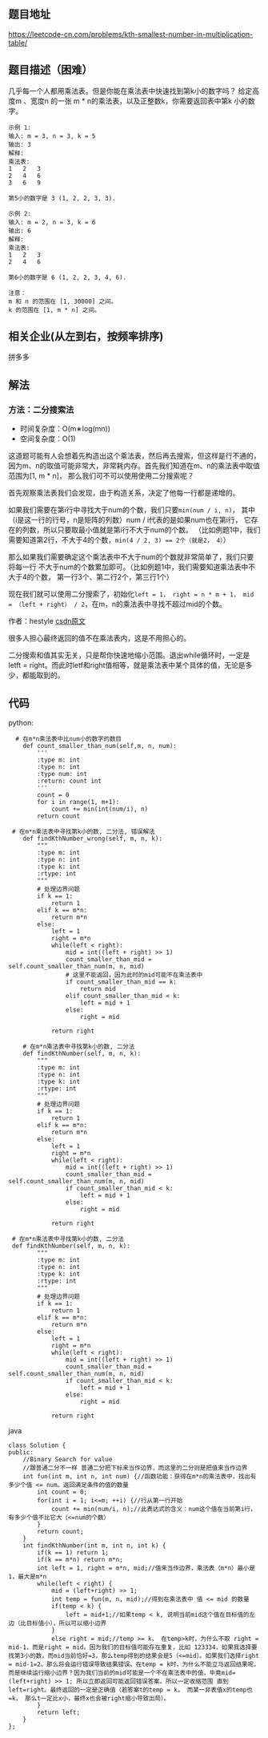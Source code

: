 ## 题目地址
https://leetcode-cn.com/problems/kth-smallest-number-in-multiplication-table/

## 题目描述（困难）
几乎每一个人都用乘法表。但是你能在乘法表中快速找到第k小的数字吗？
给定高度m 、宽度n 的一张 m * n的乘法表，以及正整数k，你需要返回表中第k 小的数字。
```
示例 1:
输入: m = 3, n = 3, k = 5
输出: 3
解释: 
乘法表:
1	2	3
2	4	6
3	6	9

第5小的数字是 3 (1, 2, 2, 3, 3).

示例 2:
输入: m = 2, n = 3, k = 6
输出: 6
解释: 
乘法表:
1	2	3
2	4	6

第6小的数字是 6 (1, 2, 2, 3, 4, 6).

注意：
m 和 n 的范围在 [1, 30000] 之间。
k 的范围在 [1, m * n] 之间。
```

## 相关企业(从左到右，按频率排序)
拼多多

## 解法

### 方法：二分搜索法
* 时间复杂度：O(m∗log(mn))
* 空间复杂度：O(1)

这道题可能有人会想着先构造出这个乘法表，然后再去搜索，但这样是行不通的，
因为m、n的取值可能非常大，非常耗内存。首先我们知道在m、n的乘法表中取值范围为[1, m * n]，
那么我们可不可以使用使用二分搜索呢？

首先观察乘法表我们会发现，由于构造关系，决定了他每一行都是递增的。

如果我们需要在第i行中寻找大于num的个数，我们只要```min(num / i, n)```，
其中（i是这一行的行号，n是矩阵的列数）num / i代表的是如果num也在第i行，
它存在的列数，所以只要取最小值就是第i行不大于num的个数。
（比如例题1中，我们需要知道第2行，不大于4的个数，```min(4 / 2, 3) == 2个（就是2， 4）```）

那么如果我们需要确定这个乘法表中不大于num的个数就非常简单了，我们只要将每一行
不大于num的个数累加即可。（比如例题1中，我们需要知道乘法表中不大于4的个数，
第一行3个、第二行2个，第三行1个）

现在我们就可以使用二分搜索了，初始化```left = 1， right = n * m + 1，
mid = （left + right） / 2```，在m，n的乘法表中寻找不超过mid的个数。


作者：hestyle [csdn原文](https://blog.csdn.net/qq_41855420/article/details/89397884) 

很多人担心最终返回的值不在乘法表内，这是不用担心的。

二分搜索和值其实无关，只是帮你快速地缩小范围。退出while循环时，一定是letft = right。而此时letf和right值相等，就是乘法表中某个具体的值，无论是多少，都能取到的。

## 代码   
python:
```
  # 在m*n乘法表中比num小的数字的数目
    def count_smaller_than_num(self,m, n, num):
        '''
        :type m: int
        :type n: int
        :type num: int
        :return: count int
        '''
        count = 0
        for i in range(1, m+1):
            count += min(int(num/i), n)
        return count

 # 在m*n乘法表中寻找第k小的数, 二分法, 错误解法
    def findKthNumber_wrong(self, m, n, k):
        """
        :type m: int
        :type n: int
        :type k: int
        :rtype: int
        """
        # 处理边界问题
        if k == 1:
            return 1
        elif k == m*n:
            return m*n
        else:
            left = 1
            right = m*n
            while(left < right):
                mid = int((left + right) >> 1)
                count_smaller_than_mid = self.count_smaller_than_num(m, n, mid)
                # 这里不能返回，因为此时的mid可能不在乘法表中
                if count_smaller_than_mid == k:
                    return mid
                elif count_smaller_than_mid < k:
                    left = mid + 1
                else:
                    right = mid

            return right

    # 在m*n乘法表中寻找第k小的数, 二分法
    def findKthNumber(self, m, n, k):
        """
        :type m: int
        :type n: int
        :type k: int
        :rtype: int
        """
        # 处理边界问题
        if k == 1:
            return 1
        elif k == m*n:
            return m*n
        else:
            left = 1
            right = m*n
            while(left < right):
                mid = int((left + right) >> 1)
                count_smaller_than_mid = self.count_smaller_than_num(m, n, mid)
                if count_smaller_than_mid < k:
                    left = mid + 1
                else:
                    right = mid

            return right

 # 在m*n乘法表中寻找第k小的数, 二分法
 def findKthNumber(self, m, n, k):
        """
        :type m: int
        :type n: int
        :type k: int
        :rtype: int
        """
        # 处理边界问题
        if k == 1:
            return 1
        elif k == m*n:
            return m*n
        else:
            left = 1
            right = m*n
            while(left < right):
                mid = int((left + right) >> 1)
                count_smaller_than_mid = self.count_smaller_than_num(m, n, mid)
                if count_smaller_than_mid < k:
                    left = mid + 1
                else:
                    right = mid

            return right

```

java
```
class Solution {
public:
    //Binary Search for value
    //跟普通二分不一样 普通二分把下标来当作边界，而这里的二分则是把值来当作边界
    int fun(int m, int n, int num) {//函数功能：获得在m*n的乘法表中，找出有多少个值 <= num。返回满足条件的值的数量
        int count = 0;
        for(int i = 1; i<=m; ++i) {//行从第一行开始
            count += min(num/i, n);//此表达式的含义：num这个值在当前第i行，有多少个值不比它大（<=num的个数）
        }
        return count;
    }
    int findKthNumber(int m, int n, int k) {
        if(k == 1) return 1;
        if(k == m*n) return m*n;
        int left = 1, right = m*n, mid;//值来当作边界，乘法表（m*n）最小是1，最大是m*n
        while(left < right) {
            mid = (left+right) >> 1;
            int temp = fun(m, n, mid);//得到在乘法表中 值 <= mid 的数量
            if(temp < k) {
                left = mid+1;//如果temp < k, 说明当前mid这个值在目标值的左边（比目标值小），所以可以缩小边界
            }
            else right = mid;//temp >= k， 在temp>k时，为什么不取 right = mid-1，而是right = mid。因为我们的目标值可能存在重复，比如 123334，如果我选择要找第3小的数，而mid当前恰好=3，那么temp得到的结果会是5（<=mid）。如果我们选择right = mid-1=2。那么将会运行错误导致结果错误。在temp = k时，为什么不能立马返回结果呢，而是继续运行缩小边界？因为我们当前的mid可能是一个不在乘法表中的值，毕竟mid=(left+right) >> 1; 所以立即返回可能返回错误答案。所以一定收缩范围 直到left=right。最终返回的一定是正确值（若答案t的temp = k， 而某一非表值x的temp也=k， 那么t一定比x小，最终x也会被right缩小导致出局）。
        }
        return left;
    }
};

```